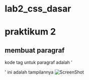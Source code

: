 # lab2_css_dasar
# praktikum 2

## membuat paragraf
kode tag untuk paragraf adalah '<p>'
ini adalah tampilannya
![ScreenShot](https://github.com/rismega/lab2_css_dasar.git/LAB2/lab2_css_dasar/screenshoot/ss1.jpeg)